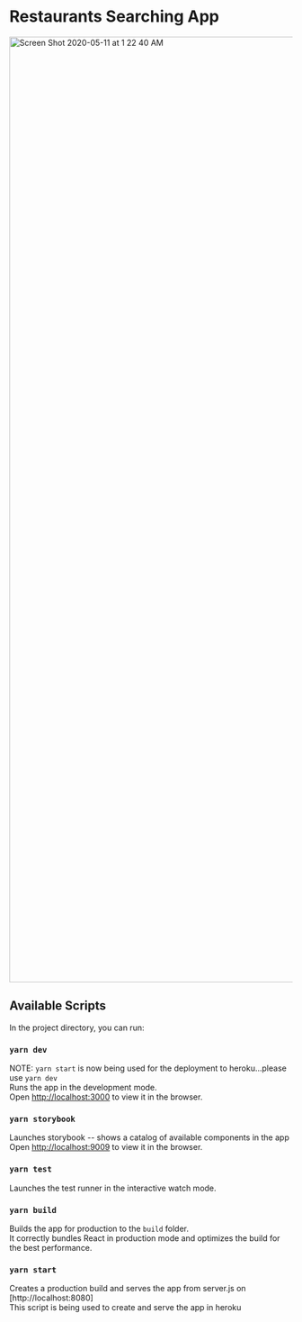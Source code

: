 # Restaurants Searching App
<img width="1680" alt="Screen Shot 2020-05-11 at 1 22 40 AM" src="https://user-images.githubusercontent.com/22715776/81535078-5efe8400-9326-11ea-8677-f29f5ebaa269.png">


## Available Scripts

In the project directory, you can run:

### `yarn dev`

NOTE: `yarn start` is now being used for the deployment to heroku...please use `yarn dev`<br />
Runs the app in the development mode.<br />
Open [http://localhost:3000](http://localhost:3000) to view it in the browser.

### `yarn storybook`

Launches storybook -- shows a catalog of available components in the app<br />
Open [http://localhost:9009](http://localhost:9009) to view it in the browser.

### `yarn test`

Launches the test runner in the interactive watch mode.

### `yarn build`

Builds the app for production to the `build` folder.<br />
It correctly bundles React in production mode and optimizes the build for the best performance.

### `yarn start`

Creates a production build and serves the app from server.js on [http://localhost:8080] <br />
This script is being used to create and serve the app in heroku
